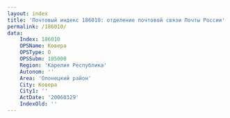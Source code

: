 ```yaml
---
layout: index
title: 'Почтовый индекс 186010: отделение почтовой связи Почты России'
permalink: /186010/
data:
    Index: 186010
    OPSName: Ковера
    OPSType: О
    OPSSubm: 185000
    Region: 'Карелия Республика'
    Autonom: ''
    Area: 'Олонецкий район'
    City: Ковера
    City1: ''
    ActDate: '20060329'
    IndexOld: ''
---
```

